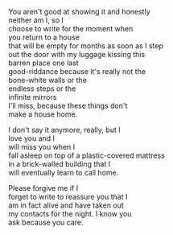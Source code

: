 <!--
.. title: What makes a home
.. slug: what-makes-a-home
.. date: 2024-10-05 15:54:21 UTC-04:00
.. tags: 
.. category: 
.. link: 
.. description: 
.. type: text
-->

You aren't good at showing it and honestly   
neither am I, so I    
choose to write for the moment when    
you return to a house   
that will be empty for months as soon as I step   
out the door with my luggage kissing this   
barren place one last    
good-riddance because it's really not the    
bone-white walls or the    
endless steps or the    
infinite mirrors   
I'll miss, because these things don't   
make a house home.  

I don't say it anymore, really, but I    
love you and I  
will miss you when I   
fall asleep on top of a plastic-covered mattress  
in a brick-walled building that I    
will eventually learn to call home.  

Please forgive me if I    
forget to write to reassure you that I   
am in fact alive and have taken out   
my contacts for the night. I know you   
ask because you care.   
